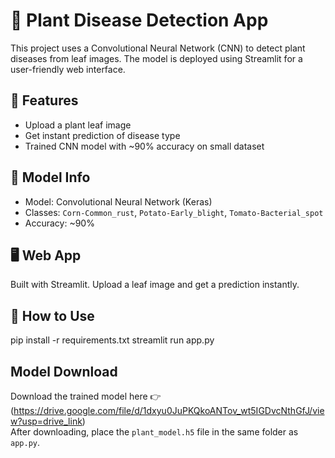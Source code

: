 # 🌿 Plant Disease Detection App

This project uses a Convolutional Neural Network (CNN) to detect plant diseases from leaf images. The model is deployed using Streamlit for a user-friendly web interface.

## 🚀 Features

- Upload a plant leaf image
- Get instant prediction of disease type
- Trained CNN model with ~90% accuracy on small dataset

## 🧠 Model Info

- Model: Convolutional Neural Network (Keras)
- Classes: `Corn-Common_rust`, `Potato-Early_blight`, `Tomato-Bacterial_spot`
- Accuracy: ~90%

## 🖥️ Web App

Built with Streamlit. Upload a leaf image and get a prediction instantly.

## 🧪 How to Use
pip install -r requirements.txt
streamlit run app.py

## Model Download

Download the trained model here 👉 (https://drive.google.com/file/d/1dxyu0JuPKQkoANTov_wt5IGDvcNthGfJ/view?usp=drive_link)  
After downloading, place the `plant_model.h5` file in the same folder as `app.py`.
